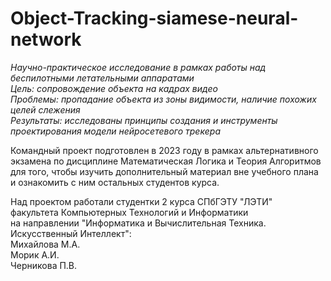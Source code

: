 # Object-Tracking-siamese-neural-network
*Научно-практическое исследование в рамках работы над беспилотными летательными аппаратами 
</br>Цель: сопровождение объекта на кадрах видео
</br>Проблемы: пропадание объекта из зоны видимости, наличие похожих целей слежения
</br>Результаты: исследованы принципы создания и инструменты проектирования модели нейросетевого трекера*

Командный проект подготовлен в 2023 году в рамках альтернативного экзамена по дисциплине Математическая Логика и Теория Алгоритмов для того, чтобы изучить дополнительный материал вне учебного плана и ознакомить с ним остальных студентов курса.

Над проектом работали студентки 2 курса СПбГЭТУ "ЛЭТИ"
<br/>факультета Компьютерных Технологий и Информатики
<br/>на направлении "Информатика и Вычислительная Техника. Искусственный Интеллект":
<br/>Михайлова М.А.
<br/>Морик А.И.
<br/>Черникова П.В.
